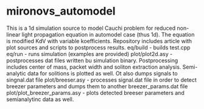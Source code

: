 # mironovs_automodel
This is a 1d simulation source to model Cauchi problem for reduced non-linear light propagation equation in automodel case (thus 1d). The equation is modified KdV with variable koefficients.
Repository includes article with plot sources and scripts to postprocess results.
eq/build - builds test.cpp
eq/run - runs simulation (examples are provided)
plot/plot2d.asy - postprocesses dat files written bu simulation binary. Postprocessing includes center of mass, packet width and soliton extraction analysis. Semi-analytic data for solitions is plotted as well. Ot also dumps signals to singnal.dat file
plot/breeser.asy - processes signal.dat file in order to detect breezer parameters and dumps them to another breezer_params.dat file
plot/plot_breezer_params.asy - plots detected breeser parameters and semianalytinc data as well.
